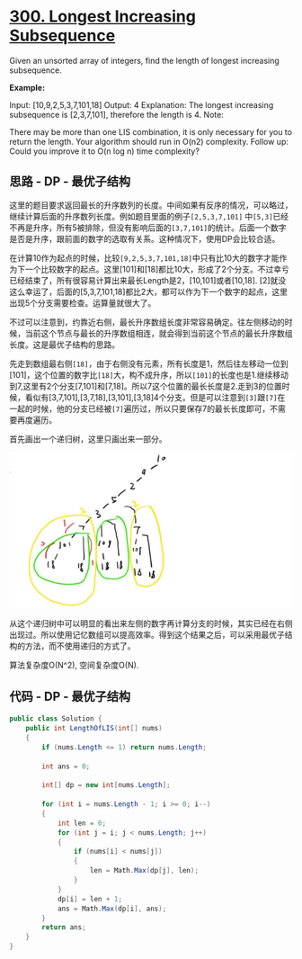 # [300. Longest Increasing Subsequence](https://leetcode.com/problems/longest-increasing-subsequence/)

Given an unsorted array of integers, find the length of longest increasing subsequence.

**Example:**

Input: [10,9,2,5,3,7,101,18]
Output: 4
Explanation: The longest increasing subsequence is [2,3,7,101], therefore the length is 4.
Note:

There may be more than one LIS combination, it is only necessary for you to return the length.
Your algorithm should run in O(n2) complexity.
Follow up: Could you improve it to O(n log n) time complexity?

## 思路 - DP - 最优子结构

这里的题目要求返回最长的升序数列的长度。中间如果有反序的情况，可以略过，继续计算后面的升序数列长度。例如题目里面的例子`[2,5,3,7,101]` 中`[5,3]`已经不再是升序，所有5被排除，但没有影响后面的`[3,7,101]`的统计。后面一个数字是否是升序，跟前面的数字的选取有关系。这种情况下，使用DP会比较合适。

在计算10作为起点的时候，比较`[9,2,5,3,7,101,18]`中只有比10大的数字才能作为下一个比较数字的起点。这里[101]和[18]都比10大，形成了2个分支。不过幸亏已经结束了，所有很容易计算出来最长Length是2，[10,101]或者[10,18].
[2]就没这么幸运了，后面的[5,3,7,101,18]都比2大，都可以作为下一个数字的起点，这里出现5个分支需要检查。运算量就很大了。

不过可以注意到，约靠近右侧，最长升序数组长度非常容易确定。往左侧移动的时候，当前这个节点与最长的升序数组相连，就会得到当前这个节点的最长升序数组长度。这是最优子结构的思路。

先走到数组最右侧`[18]`，由于右侧没有元素，所有长度是1，然后往左移动一位到[101]，这个位置的数字比`[18]`大，构不成升序，所以`[101]`的长度也是1.继续移动到7,这里有2个分支[7,101]和[7,18]。所以7这个位置的最长长度是2.走到3的位置时候，看似有[3,7,101],[3,7,18],[3,101],[3,18]4个分支。但是可以注意到`[3]`跟`[7]`在一起的时候，他的分支已经被`[7]`遍历过，所以只要保存7的最长长度即可，不需要再度遍历。

首先画出一个递归树，这里只画出来一部分。

![img](image/figure1.jpg)

从这个递归树中可以明显的看出来左侧的数字再计算分支的时候，其实已经在右侧出现过。所以使用记忆数组可以提高效率。得到这个结果之后，可以采用最优子结构的方法，而不使用递归的方式了。

算法复杂度O(N^2), 空间复杂度O(N).

## 代码 - DP - 最优子结构

```csharp
public class Solution {
    public int LengthOfLIS(int[] nums)
    {
        if (nums.Length <= 1) return nums.Length;

        int ans = 0;

        int[] dp = new int[nums.Length];

        for (int i = nums.Length - 1; i >= 0; i--)
        {
            int len = 0;
            for (int j = i; j < nums.Length; j++)
            {
                if (nums[i] < nums[j])
                {
                    len = Math.Max(dp[j], len);
                }
            }
            dp[i] = len + 1;
            ans = Math.Max(dp[i], ans);
        }
        return ans;
    }
}
```

